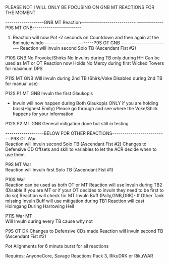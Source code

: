 PLEASE NOT I WILL ONLY BE FOCUSING ON GNB MT REACTIONS FOR THE MOMENT

-------------------GNB MT Reaction---------------------------
-------------P9S MT GNB------------------------
1. Reaction will now Pot -2 seconds on Countdown and then again at the 6minute windo
------------------------P9S OT GNB ------------------------
Reaction will invuln second Solo TB (Ascendant Fist #2)

P10S GNB
No Provoke/Shirks
No Invulns during TB only during HH
Can be used as MT or OT
Reaction now Holds No Mercy during first Wicked Towers for maximum DPS

P11S MT GNB
Will invuln during 2nd TB (Shirk/Voke Disabled during 2nd TB for manual use)

P12S P1 MT GNB
Invuln the first Glaukopis
 - Invuln will now happen during Both Glaukopis ONLY if you are holding boss(Highest Emity)
Please go through and see where the Voke/Shirk happens for your information

P12S P2 MT GNB
General mitigation done but still in testing




-------------------BELOW FOR OTHER REACTIONS---------------------------
P9S OT War   
Reaction will invuln second Solo TB (Ascendant Fist #2)
Changes to Defensive CD Offsets and skill to variables to let the ACR decide when to use them
 
P9S MT War  
Reaction will invuln first Solo TB (Ascendant Fist #1)
 
P10S War        
Reaction can be used as both OT or MT
Reaction will use Invuln during TB2 (Disable If you are MT or if your OT decides to invuln they need to be first to do so)
Reaction will check for MT Invuln Buff (Pally,GNB,DRK)- If Other Tank missing Invuln Buff will use mitigation during TB1
Reaction will cast Holmgang During Harrowing Hell

P11S War MT  
Will Invuln during every TB cause why not

P9S OT DK
Changes to Defensive CDs made
Reaction will invuln second TB (Ascendant Fist #2)


Pot Alignments for 6 minute burst for all reactions

Requires: AnyoneCore, Savage Reactions Pack 3, RikuDRK or RikuWAR